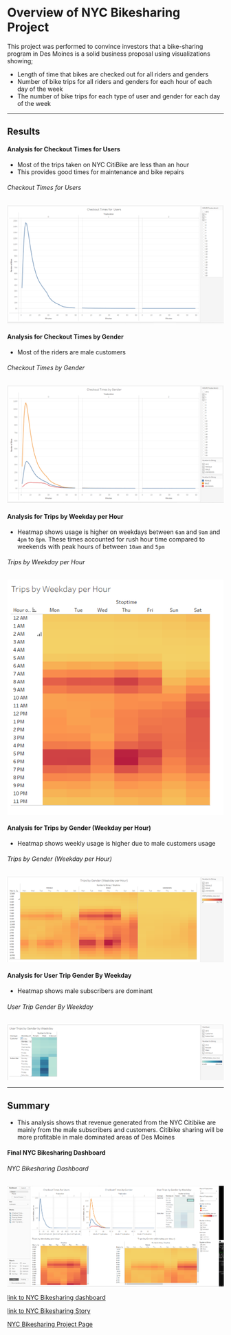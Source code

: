 # Overview of NYC Bikesharing Project
This project was performed to convince investors that a bike-sharing program in Des Moines is a solid business proposal using visualizations showing;
 * Length of time that bikes are checked out for all riders and genders
 * Number of bike trips for all riders and genders for each hour of each day of the week
 * The number of bike trips for each type of user and gender for each day of the week



---
## Results

#### Analysis for Checkout Times for Users
    
    
   * Most of the trips taken on NYC CitiBike are less than an hour
   * This provides good times for maintenance and bike repairs
   
###### Checkout Times for Users

 ![checkout_times_users.png](https://github.com/charleside2001/bikesharing/blob/9908fd6f9c0e68fe112d9b5ddecb88ef8a04733a/images/checkout_times_users.png)


#### Analysis for Checkout Times by Gender

   * Most of the riders are male customers
   
###### Checkout Times by Gender  

![checkout_times_gender.png](https://github.com/charleside2001/bikesharing/blob/9908fd6f9c0e68fe112d9b5ddecb88ef8a04733a/images/checkout_times_gender.png) 


#### Analysis for Trips by Weekday per Hour

   * Heatmap shows usage is higher on weekdays between `6am` and `9am` and `4pm` to `8pm`. These times accounted for rush hour time compared to  weekends with peak hours of between `10am` and `5pm`

 ###### Trips by Weekday per Hour
 
![trips_weekday_hour.png](https://github.com/charleside2001/bikesharing/blob/9908fd6f9c0e68fe112d9b5ddecb88ef8a04733a/images/trips_weekday_hour.png) 
 
#### Analysis for Trips by Gender (Weekday per Hour)

   * Heatmap shows weekly usage is higher due to male  customers usage
 
 ###### Trips by Gender (Weekday per Hour)
 
![trips_gender_weekday_hour.png](https://github.com/charleside2001/bikesharing/blob/9908fd6f9c0e68fe112d9b5ddecb88ef8a04733a/images/trips_gender_weekday_hour.png) 

#### Analysis for User Trip Gender By Weekday

   * Heatmap shows male subscribers are dominant

###### User Trip Gender By Weekday

![User_Trip_Gender_By_Weekday.PNG](https://github.com/charleside2001/bikesharing/blob/5edfac56a19b8c17884ff5b95e5c5cb740bb25f2/images/User_Trip_Gender_By_Weekday.PNG) 

---
## Summary

* This analysis shows that revenue generated from the NYC Citibike are mainly from the  male subscribers and customers. Citibike sharing will be more profitable in male dominated areas of Des Moines



#### Final NYC Bikesharing Dashboard

###### NYC Bikesharing Dashboard

![nyc_dashboard.PNG](https://github.com/charleside2001/bikesharing/blob/5edfac56a19b8c17884ff5b95e5c5cb740bb25f2/images/nyc_dashboard.PNG) 

[link to NYC Bikesharing dashboard](https://public.tableau.com/app/profile/charles.obuseh/viz/NYCBikesharingDashboard/NYCBikesharingDashboard)

[link to NYC Bikesharing Story](https://public.tableau.com/app/profile/charles.obuseh/viz/NYCBikesharingStory_16441235186840/NYCBikesharingStory)


[NYC Bikesharing Project Page](https://github.com/charleside2001/bikesharing.git)